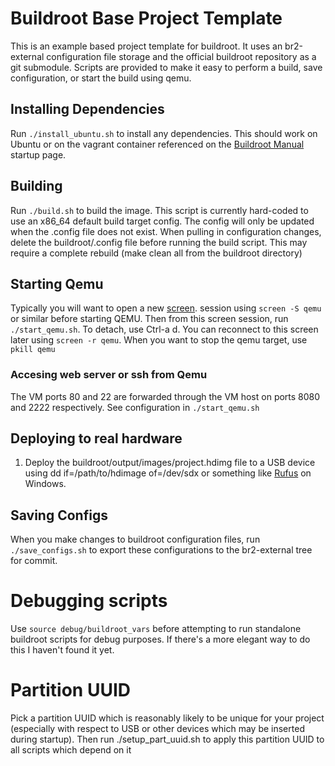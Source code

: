 # Buildroot Base Project Template

This is an example based project template for buildroot.  It uses an br2-external configuration
file storage and the official buildroot repository as a git submodule.  Scripts are provided
to make it easy to perform a build, save configuration, or start the build using qemu.

## Installing Dependencies

Run `./install_ubuntu.sh` to install any dependencies.  This should work on Ubuntu or on the
vagrant container referenced on the [Buildroot Manual](https://buildroot.org/downloads/manual/manual.html) startup
page.

## Building

Run `./build.sh` to build the image.  This script is currently hard-coded to use an x86_64 default
build target config.  The config will only be updated when the .config file does not exist.  When pulling
in configuration changes, delete the buildroot/.config file before running the build script.  This may require
a complete rebuild (make clean all from the buildroot directory)

## Starting Qemu

Typically you will want to open a new [screen](https://www.gnu.org/software/screen/). session using `screen -S qemu` or similar before starting
QEMU. Then from this screen session, run `./start_qemu.sh`.
To detach, use Ctrl-a d.
You can reconnect to this screen later using `screen -r qemu`.
When you want to stop the qemu target, use `pkill qemu`

### Accesing web server or ssh from Qemu
The VM ports 80 and 22 are forwarded through the VM host on ports 8080 and 2222 respectively.  See configuration in ```./start_qemu.sh```

## Deploying to real hardware
1. Deploy the buildroot/output/images/project.hdimg file to a USB device using dd if=/path/to/hdimage of=/dev/sdx or something like
[Rufus](https://rufus.akeo.ie/) on Windows.

## Saving Configs
When you make changes to buildroot configuration files, run `./save_configs.sh` to export these configurations to
the br2-external tree for commit.

# Debugging scripts
Use ```source debug/buildroot_vars``` before attempting to run standalone buildroot scripts for debug purposes.  If there's a more elegant way to do this I haven't found it yet.

# Partition UUID

Pick a partition UUID which is reasonably likely to be unique for your project (especially with respect to USB or other devices which may be inserted during startup).
Then run ./setup_part_uuid.sh <partuuid> to apply this partition UUID to all scripts which depend on it
